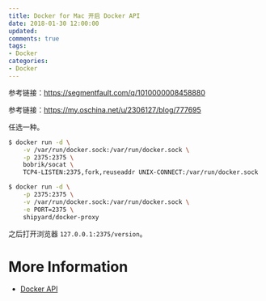 ```yaml
---
title: Docker for Mac 开启 Docker API
date: 2018-01-30 12:00:00
updated:
comments: true
tags:
- Docker
categories:
- Docker
---
```


参考链接：https://segmentfault.com/q/1010000008458880

参考链接：https://my.oschina.net/u/2306127/blog/777695

<!--more-->

任选一种。

```bash
$ docker run -d \
    -v /var/run/docker.sock:/var/run/docker.sock \
    -p 2375:2375 \
    bobrik/socat \
    TCP4-LISTEN:2375,fork,reuseaddr UNIX-CONNECT:/var/run/docker.sock
```

```bash
$ docker run -d \
    -p 2375:2375 \
    -v /var/run/docker.sock:/var/run/docker.sock \
    -e PORT=2375 \
    shipyard/docker-proxy
```

之后打开浏览器 `127.0.0.1:2375/version`。

# More Information

* [Docker API](https://docs.docker.com/engine/api/v1.35/)
